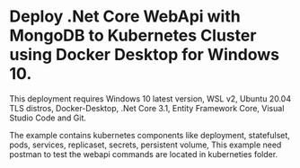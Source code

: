 # Deploy .Net Core WebApi with MongoDB to Kubernetes Cluster using Docker Desktop for Windows 10.
This deployment requires Windows 10 latest version, WSL v2,
Ubuntu 20.04 TLS distros, Docker-Desktop,
.Net Core 3.1, Entity Framework Core, Visual Studio Code
and Git.

The example contains kubernetes components like deployment, statefulset,
pods, services, replicaset, secrets, persistent volume, 
This example need postman to test the webapi
commands are located in kuberneties folder.
